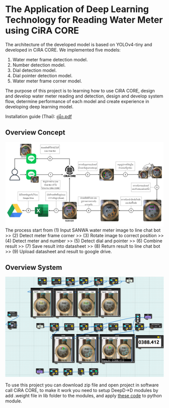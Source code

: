 # The Application of Deep Learning Technology for Reading Water Meter using CiRA CORE
The architecture of the developed model is based on YOLOv4-tiny and developed in CiRA CORE. We implemented five models: 
  1. Water meter frame detection model.
  2. Number detection model.
  3. Dial detection model.
  4. Dial pointer detection model.
  5. Water meter frame corner model.

The purpose of this project is to learning how to use CiRA CORE, design and develop water meter reading and detection, design and develop system flow, determine performance of each model and create experience in developing deep learning model.

Installation guide (Thai): [คู่มือ.pdf](https://github.com/redsoul2032/detect_meterwater_cira/files/12737923/default.pdf)

Overview Concept
-------------------------------
<img src="./images/overview.jpg">
The process start from (1) Input SANWA water meter image to line chat bot >> (2) Detect meter frame corner >> (3) Rotate image to correct position >> (4) Detect meter and number >> 
(5) Detect dial and pointer >> (6) Combine result >> (7) Save result into datasheet >> (8) Return result to line chat bot >> (9) Upload datasheet and result to google drive.

Overview System
-------------------------------
<img src="./images/overview_in.png">

To use this project you can download zip file and open project in software call CiRA CORE, to make it work you need to setup DeepD->D modules by add .weight file in lib folder to the modules, and apply [these code](https://github.com/redsoul2032/project-ciracore-detect-watermeter) to python module.
